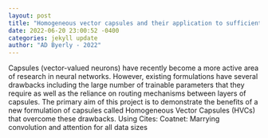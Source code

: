```yaml
--- 
layout: post 
title: "Homogeneous vector capsules and their application to sufficient and complete data" 
date: 2022-06-20 23:00:52 -0400 
categories: jekyll update 
author: "AD Byerly - 2022" 
--- 
```

Capsules (vector-valued neurons) have recently become a more active area of research in neural networks. However, existing formulations have several drawbacks including the large number of trainable parameters that they require as well as the reliance on routing mechanisms between layers of capsules. The primary aim of this project is to demonstrate the benefits of a new formulation of capsules called Homogeneous Vector Capsules (HVCs) that overcome these drawbacks. Using Cites: Coatnet: Marrying convolution and attention for all data sizes